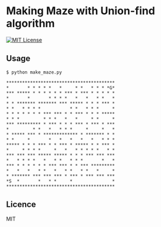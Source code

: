 # Making Maze with Union-find algorithm

[![MIT License](http://img.shields.io/badge/license-MIT-blue.svg?style=flat)](LICENSE)

## Usage

    $ python make_maze.py

    *****************************************
    *       * * * * *   *     * *   * * * *G*
    *** ***** * * * * * * *** * *** * * * * *
    *       *       * * * *   *   *   * *   *
    * * ******* ******* *** ***** * * * *** *
    * *   * * * *           * *   * * *     *
    * * * * * * * *** *** * * *** * * * *****
    * * *         * * *   *   *     * *     *
    *** ********* * *** * * * *** * *** * ***
    *         * *   *   * * *     *     *   *
    * ***** *** * ************* * ******* * *
    * *     *       *   *   *   *   *   * * *
    ***** * * * *** * * *** * ***** * * *** *
    *     * * * *     *   *   * * * * *   * *
    *** *** *** ***** ***** * * * *** *** ***
    *   * * * *   *   * *   * * *       *   *
    *** * * * * * * *** *** * * *** *********
    *   *   *   * *   *   * *   * *   *     *
    * ******* *** *** *** * *** * *** *** ***
    *S  *       *   * *     *               *
    *****************************************

## Licence

MIT